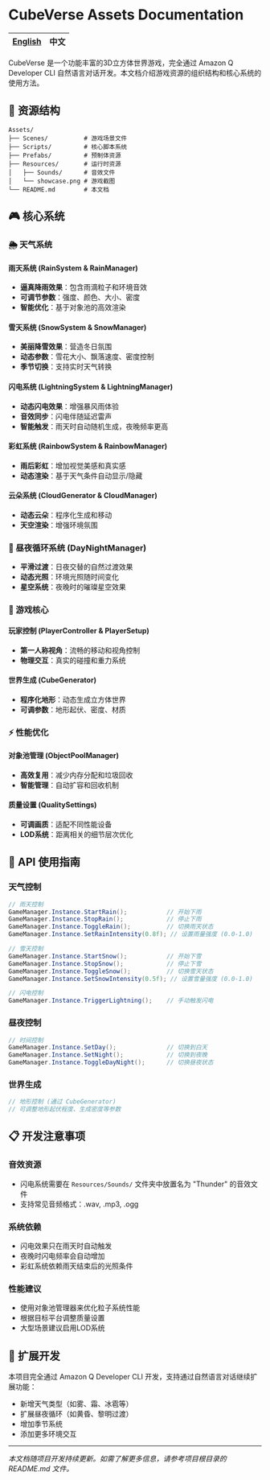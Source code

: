 # CubeVerse Assets Documentation

| [English](README_EN.md) | 中文 |
|:---:|:---:|

CubeVerse 是一个功能丰富的3D立方体世界游戏，完全通过 Amazon Q Developer CLI 自然语言对话开发。本文档介绍游戏资源的组织结构和核心系统的使用方法。

## 📁 资源结构

```
Assets/
├── Scenes/          # 游戏场景文件
├── Scripts/         # 核心脚本系统
├── Prefabs/         # 预制体资源
├── Resources/       # 运行时资源
│   ├── Sounds/      # 音效文件
│   └── showcase.png # 游戏截图
└── README.md        # 本文档
```

## 🎮 核心系统

### 🌦️ 天气系统

#### 雨天系统 (RainSystem & RainManager)
- **逼真降雨效果**：包含雨滴粒子和环境音效
- **可调节参数**：强度、颜色、大小、密度
- **智能优化**：基于对象池的高效渲染

#### 雪天系统 (SnowSystem & SnowManager)
- **美丽降雪效果**：营造冬日氛围
- **动态参数**：雪花大小、飘落速度、密度控制
- **季节切换**：支持实时天气转换

#### 闪电系统 (LightningSystem & LightningManager)
- **动态闪电效果**：增强暴风雨体验
- **音效同步**：闪电伴随延迟雷声
- **智能触发**：雨天时自动随机生成，夜晚频率更高

#### 彩虹系统 (RainbowSystem & RainbowManager)
- **雨后彩虹**：增加视觉美感和真实感
- **动态渲染**：基于天气条件自动显示/隐藏

#### 云朵系统 (CloudGenerator & CloudManager)
- **动态云朵**：程序化生成和移动
- **天空渲染**：增强环境氛围

### 🌅 昼夜循环系统 (DayNightManager)
- **平滑过渡**：日夜交替的自然过渡效果
- **动态光照**：环境光照随时间变化
- **星空系统**：夜晚时的璀璨星空效果

### 🎯 游戏核心

#### 玩家控制 (PlayerController & PlayerSetup)
- **第一人称视角**：流畅的移动和视角控制
- **物理交互**：真实的碰撞和重力系统

#### 世界生成 (CubeGenerator)
- **程序化地形**：动态生成立方体世界
- **可调参数**：地形起伏、密度、材质

### ⚡ 性能优化

#### 对象池管理 (ObjectPoolManager)
- **高效复用**：减少内存分配和垃圾回收
- **智能管理**：自动扩容和回收机制

#### 质量设置 (QualitySettings)
- **可调画质**：适配不同性能设备
- **LOD系统**：距离相关的细节层次优化

## 🔧 API 使用指南

### 天气控制
```csharp
// 雨天控制
GameManager.Instance.StartRain();           // 开始下雨
GameManager.Instance.StopRain();            // 停止下雨
GameManager.Instance.ToggleRain();          // 切换雨天状态
GameManager.Instance.SetRainIntensity(0.8f); // 设置雨量强度 (0.0-1.0)

// 雪天控制
GameManager.Instance.StartSnow();           // 开始下雪
GameManager.Instance.StopSnow();            // 停止下雪
GameManager.Instance.ToggleSnow();          // 切换雪天状态
GameManager.Instance.SetSnowIntensity(0.5f); // 设置雪量强度 (0.0-1.0)

// 闪电控制
GameManager.Instance.TriggerLightning();    // 手动触发闪电
```

### 昼夜控制
```csharp
// 时间控制
GameManager.Instance.SetDay();              // 切换到白天
GameManager.Instance.SetNight();            // 切换到夜晚
GameManager.Instance.ToggleDayNight();      // 切换昼夜状态
```

### 世界生成
```csharp
// 地形控制 (通过 CubeGenerator)
// 可调整地形起伏程度、生成密度等参数
```

## 📋 开发注意事项

### 音效资源
- 闪电系统需要在 `Resources/Sounds/` 文件夹中放置名为 "Thunder" 的音效文件
- 支持常见音频格式：.wav, .mp3, .ogg

### 系统依赖
- 闪电效果只在雨天时自动触发
- 夜晚时闪电频率会自动增加
- 彩虹系统依赖雨天结束后的光照条件

### 性能建议
- 使用对象池管理器来优化粒子系统性能
- 根据目标平台调整质量设置
- 大型场景建议启用LOD系统

## 🚀 扩展开发

本项目完全通过 Amazon Q Developer CLI 开发，支持通过自然语言对话继续扩展功能：
- 新增天气类型（如雾、霜、冰雹等）
- 扩展昼夜循环（如黄昏、黎明过渡）
- 增加季节系统
- 添加更多环境交互

---

*本文档随项目开发持续更新。如需了解更多信息，请参考项目根目录的 README.md 文件。*
